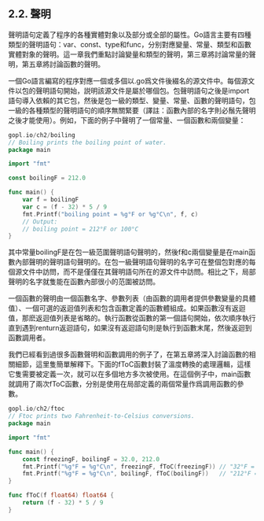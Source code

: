## 2.2. 聲明

聲明語句定義了程序的各種實體對象以及部分或全部的屬性。Go語言主要有四種類型的聲明語句：var、const、type和func，分别對應變量、常量、類型和函數實體對象的聲明。這一章我們重點討論變量和類型的聲明，第三章將討論常量的聲明，第五章將討論函數的聲明。

一個Go語言編寫的程序對應一個或多個以.go爲文件後綴名的源文件中。每個源文件以包的聲明語句開始，説明該源文件是屬於哪個包。包聲明語句之後是import語句導入依賴的其它包，然後是包一級的類型、變量、常量、函數的聲明語句，包一級的各種類型的聲明語句的順序無關緊要（譯註：函數內部的名字則必鬚先聲明之後才能使用）。例如，下面的例子中聲明了一個常量、一個函數和兩個變量：

```Go
gopl.io/ch2/boiling
// Boiling prints the boiling point of water.
package main

import "fmt"

const boilingF = 212.0

func main() {
	var f = boilingF
	var c = (f - 32) * 5 / 9
	fmt.Printf("boiling point = %g°F or %g°C\n", f, c)
	// Output:
	// boiling point = 212°F or 100°C
}
```

其中常量boilingF是在包一級范圍聲明語句聲明的，然後f和c兩個變量是在main函數內部聲明的聲明語句聲明的。在包一級聲明語句聲明的名字可在整個包對應的每個源文件中訪問，而不是僅僅在其聲明語句所在的源文件中訪問。相比之下，局部聲明的名字就隻能在函數內部很小的范圍被訪問。

一個函數的聲明由一個函數名字、參數列表（由函數的調用者提供參數變量的具體值）、一個可選的返迴值列表和包含函數定義的函數體組成。如果函數沒有返迴值，那麽返迴值列表是省略的。執行函數從函數的第一個語句開始，依次順序執行直到遇到renturn返迴語句，如果沒有返迴語句則是執行到函數末尾，然後返迴到函數調用者。

我們已經看到過很多函數聲明和函數調用的例子了，在第五章將深入討論函數的相關細節，這里隻簡單解釋下。下面的fToC函數封裝了溫度轉換的處理邏輯，這樣它隻需要被定義一次，就可以在多個地方多次被使用。在這個例子中，main函數就調用了兩次fToC函數，分别是使用在局部定義的兩個常量作爲調用函數的參數。


```Go
gopl.io/ch2/ftoc
// Ftoc prints two Fahrenheit-to-Celsius conversions.
package main

import "fmt"

func main() {
	const freezingF, boilingF = 32.0, 212.0
	fmt.Printf("%g°F = %g°C\n", freezingF, fToC(freezingF)) // "32°F = 0°C"
	fmt.Printf("%g°F = %g°C\n", boilingF, fToC(boilingF))   // "212°F = 100°C"
}

func fToC(f float64) float64 {
	return (f - 32) * 5 / 9
}
```

